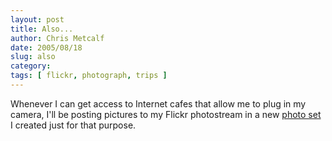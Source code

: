 ```yaml
---
layout: post
title: Also...
author: Chris Metcalf
date: 2005/08/18
slug: also
category: 
tags: [ flickr, photograph, trips ]
---
```


Whenever I can get access to Internet cafes that allow me to plug in my camera, I'll be posting pictures to my Flickr photostream in a new <a href="http://www.flickr.com/photos/chrismetcalf/sets/772375/">photo set</a> I created just for that purpose.
